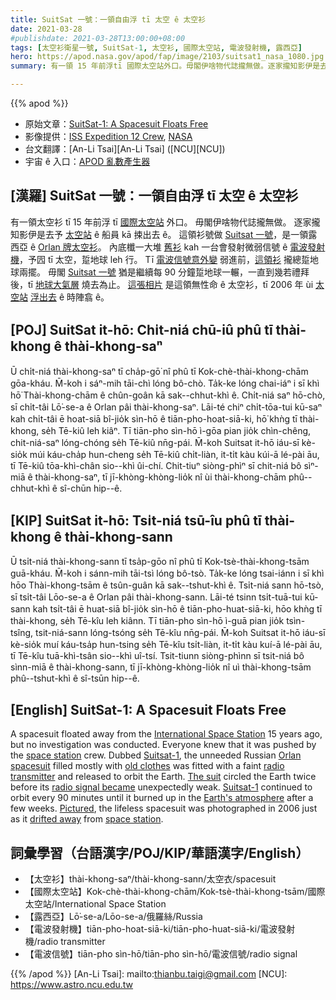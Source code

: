 ```yaml
---
title: SuitSat 一號：一領自由浮 tī 太空 ê 太空衫
date: 2021-03-28
#publishdate: 2021-03-28T13:00:00+08:00
tags: [太空衫衛星一號, SuitSat-1, 太空衫, 國際太空站, 電波發射機, 露西亞]
hero: https://apod.nasa.gov/apod/fap/image/2103/suitsat1_nasa_1080.jpg
summary: 有一領 15 年前浮tī 國際太空站外口。毋閣伊啥物代誌攏無做。逐家攏知影伊是去予太空站船員 kā 捒出去 ê。這領衫號做 Suitsat 一號，是一領露西亞 Orlan 太空衫。

---
```


{{% apod %}}

- 原始文章：[SuitSat-1: A Spacesuit Floats Free](https://apod.nasa.gov/apod/ap210328.html)
- 影像提供：[ISS Expedition 12 Crew][ISS Expedition 12 Crew], [NASA][NASA]
- 台文翻譯：[An-Li Tsai][An-Li Tsai] ([NCU][NCU])
- 宇宙 ê 入口：[APOD 亂數產生器](https://apod.nasa.gov/apod/random_apod.html)


## [漢羅] SuitSat 一號：一領自由浮 tī 太空 ê 太空衫

有一領太空衫 tī 15 年前浮 tī [國際太空站][International Space Station] 外口。
毋閣伊啥物代誌攏無做。
逐家攏知影伊是去予 [太空站][space station1] ê 船員 kā 捒出去 ê。
這領衫號做 [Suitsat 一號][Suitsat-1]，是一領露西亞 ê [Orlan 牌太空衫][Orlan spacesuit]。
內底櫼一大堆 [舊衫][old clothes] kah 一台會發射微弱信號 ê [電波發射機][radio transmitter]，予囥 tī 太空，踅地球 leh 行。
Tī [電波信號意外變][radio signal became] 弱進前，[這領衫][The suit] 攏總踅地球兩擺。
毋閣 [Suitsat 一號][Suitsat-1] 猶是繼續每 90 分鐘踅地球一輾，一直到幾若禮拜後，tī [地球大氣層][Earth's atmosphere] 燒去為止。
[這張相片][Pictured] 是這領無性命 ê 太空衫，tī 2006 年 ùi [太空站][space station2] [浮出去][drifted away] ê 時陣翕 ê。


## [POJ] SuitSat it-hō: Chi̍t-niá chū-iû phû tī thài-khong ê thài-khong-saⁿ

Ū chi̍t-niá thài-khong-saⁿ tī cha̍p-gō͘ nî phû tī Kok-chè-thài-khong-chām gōa-kháu.
M̄-koh i sáⁿ-mih tāi-chì lóng bô-chò.
Ta̍k-ke lóng chai-iáⁿ i sī khì hō͘ Thài-khong-chām ê chûn-goân kā sak--chhut-khì ê.
Chi̍t-niá saⁿ hō-chò, sī chi̍t-tâi Lō͘-se-a ê Orlan pâi thài-khong-saⁿ.
Lāi-té chiⁿ chi̍t-tōa-tui kū-saⁿ kah chi̍t-tâi ē hoat-siā bî-jio̍k sìn-hō ê tiān-pho-hoat-siā-ki, hō͘ khǹg tī thài-khong, se̍h Tē-kiû leh kiâⁿ.
Tī tiān-pho sìn-hō ì-gōa pian jio̍k chìn-chêng, chit-niá-saⁿ lóng-chóng se̍h Tē-kiû nn̄g-pái.
M̄-koh Suitsat it-hō iáu-sī kè-sio̍k múi káu-cha̍p hun-cheng se̍h Tē-kiû chi̍t-liàn, it-ti̍t kàu kúi-ā lé-pài āu, tī Tē-kiû tōa-khì-chân sio--khì ûi-chí.
Chit-tiuⁿ siòng-phìⁿ sī chit-niá bô sìⁿ-miā ê thài-khong-saⁿ, tī jī-khòng-khòng-lio̍k nî ùi thài-khong-chām phû--chhut-khì ê sî-chūn hip--ê.


## [KIP] SuitSat it-hō: Tsi̍t-niá tsū-îu phû tī thài-khong ê thài-khong-sann

Ū tsi̍t-niá thài-khong-sann tī tsa̍p-gōo nî phû tī Kok-tsè-thài-khong-tsām guā-kháu.
M̄-koh i sánn-mih tāi-tsì lóng bô-tsò.
Ta̍k-ke lóng tsai-iánn i sī khì hōo Thài-khong-tsām ê tsûn-guân kā sak--tshut-khì ê.
Tsi̍t-niá sann hō-tsò, sī tsi̍t-tâi Lōo-se-a ê Orlan pâi thài-khong-sann.
Lāi-té tsinn tsi̍t-tuā-tui kū-sann kah tsi̍t-tâi ē huat-siā bî-jio̍k sìn-hō ê tiān-pho-huat-siā-ki, hōo khǹg tī thài-khong, se̍h Tē-kîu leh kiânn.
Tī tiān-pho sìn-hō ì-guā pian jio̍k tsìn-tsîng, tsit-niá-sann lóng-tsóng se̍h Tē-kîu nn̄g-pái.
M̄-koh Suitsat it-hō iáu-sī kè-sio̍k muí káu-tsa̍p hun-tsing se̍h Tē-kîu tsi̍t-liàn, it-ti̍t kàu kuí-ā lé-pài āu, tī Tē-kîu tuā-khì-tsân sio--khì uî-tsí.
Tsit-tiunn siòng-phìnn sī tsit-niá bô sìnn-miā ê thài-khong-sann, tī jī-khòng-khòng-lio̍k nî uì thài-khong-tsām phû--tshut-khì ê sî-tsūn hip--ê.


## [English] SuitSat-1: A Spacesuit Floats Free

A spacesuit floated away from the [International Space Station][International Space Station] 15 years ago, but no investigation was conducted. Everyone knew that it was pushed by the [space station][space station1] crew. Dubbed [Suitsat-1][Suitsat-1], the unneeded Russian [Orlan spacesuit][Orlan spacesuit] filled mostly with [old clothes][old clothes] was fitted with a faint [radio transmitter][radio transmitter] and released to orbit the Earth. [The suit][The suit] circled the Earth twice before its [radio signal became][radio signal became] unexpectedly weak. [Suitsat-1][Suitsat-1] continued to orbit every 90 minutes until it burned up in the [Earth's atmosphere][Earth's atmosphere] after a few weeks. [Pictured][Pictured], the lifeless spacesuit was photographed in 2006 just as it [drifted away][drifted away] from [space station][space station2].

## 詞彙學習（台語漢字/POJ/KIP/華語漢字/English）

- 【太空衫】thài-khong-saⁿ/thài-khong-sann/太空衣/spacesuit
- 【國際太空站】Kok-chè-thài-khong-chām/Kok-tsè-thài-khong-tsām/國際太空站/International Space Station
- 【露西亞】Lō͘-se-a/Lōo-se-a/俄羅絲/Russia
- 【電波發射機】tiān-pho-hoat-siā-ki/tiān-pho-huat-siā-ki/電波發射機/radio transmitter
- 【電波信號】tiān-pho sìn-hō/tiān-pho sìn-hō/電波信號/radio signal


{{% /apod %}}
[An-Li Tsai]: mailto:thianbu.taigi@gmail.com
[NCU]: https://www.astro.ncu.edu.tw

[ISS Expedition 12 Crew]: https://www.nasa.gov/mission_pages/station/expeditions/expedition12/index.html
[NASA]: https://www.nasa.gov/

[International Space Station]: https://apod.nasa.gov/apod/fap/ap151109.html
[space station1]: https://apod.nasa.gov/apod/fap/ap161105.html
[Suitsat-1]: https://science.nasa.gov/science-news/science-at-nasa/2006/26jan_suitsat
[Orlan spacesuit]: https://en.wikipedia.org/wiki/Orlan_space_suit
[old clothes]: https://www.newscientist.com/article/dn3258-old-clothes-filter-out-cholera/
[radio transmitter]: http://electronics.howstuffworks.com/radio.htm
[The suit]: http://en.wikipedia.org/wiki/SuitSat
[radio signal became]: https://www.newscientist.com/article/dn8687-announcement-of-suitsats-death-premature/
[Suitsat-1]: http://microcontroller.com/news/microchip_suitsat1_nasa.asp
[Earth's atmosphere]: https://www.nasa.gov/sites/default/files/images/469649main_earths-atmosphere-orig_full.jpg
[Pictured]: https://www.nasa.gov/multimedia/imagegallery/image_feature_514.html
[drifted away]: https://dogtime.com/assets/uploads/2019/04/DogFloating.jpg
[space station2]: http://www.nasa.gov/mission_pages/station/main/index.html
